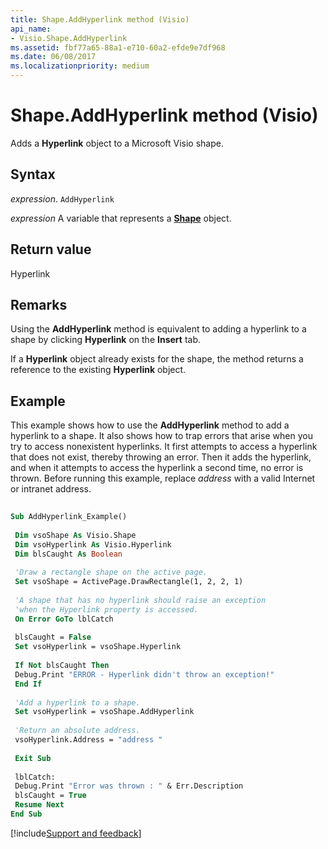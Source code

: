 ```yaml
---
title: Shape.AddHyperlink method (Visio)
api_name:
- Visio.Shape.AddHyperlink
ms.assetid: fbf77a65-88a1-e710-60a2-efde9e7df968
ms.date: 06/08/2017
ms.localizationpriority: medium
---
```



# Shape.AddHyperlink method (Visio)

Adds a **Hyperlink** object to a Microsoft Visio shape.


## Syntax

_expression_. `AddHyperlink`

_expression_ A variable that represents a **[Shape](Visio.Shape.md)** object.


## Return value

Hyperlink


## Remarks

Using the **AddHyperlink** method is equivalent to adding a hyperlink to a shape by clicking **Hyperlink** on the **Insert** tab.

If a **Hyperlink** object already exists for the shape, the method returns a reference to the existing **Hyperlink** object.


## Example

This example shows how to use the **AddHyperlink** method to add a hyperlink to a shape. It also shows how to trap errors that arise when you try to access nonexistent hyperlinks. It first attempts to access a hyperlink that does not exist, thereby throwing an error. Then it adds the hyperlink, and when it attempts to access the hyperlink a second time, no error is thrown. Before running this example, replace _address_ with a valid Internet or intranet address.


```vb
 
Sub AddHyperlink_Example() 
 
 Dim vsoShape As Visio.Shape 
 Dim vsoHyperlink As Visio.Hyperlink 
 Dim blsCaught As Boolean 
 
 'Draw a rectangle shape on the active page. 
 Set vsoShape = ActivePage.DrawRectangle(1, 2, 2, 1) 
 
 'A shape that has no hyperlink should raise an exception 
 'when the Hyperlink property is accessed. 
 On Error GoTo lblCatch 
 
 blsCaught = False 
 Set vsoHyperlink = vsoShape.Hyperlink 
 
 If Not blsCaught Then 
 Debug.Print "ERROR - Hyperlink didn't throw an exception!" 
 End If 
 
 'Add a hyperlink to a shape. 
 Set vsoHyperlink = vsoShape.AddHyperlink 
 
 'Return an absolute address. 
 vsoHyperlink.Address = "address " 
 
 Exit Sub 
 
 lblCatch: 
 Debug.Print "Error was thrown : " & Err.Description 
 blsCaught = True 
 Resume Next 
End Sub
```

[!include[Support and feedback](~/includes/feedback-boilerplate.md)]